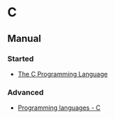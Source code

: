 # C

## Manual
### Started
* [The C Programming Language]()

### Advanced
* [Programming languages - C]()
